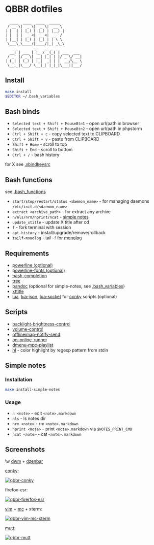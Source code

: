 # QBBR dotfiles

	  ____  ____  ____  _____
	 / __ \|  _ \|  _ \|  __ \
	| |  | | |_) | |_) | |__) |
	| |  | |  _ <|  _ <|  _  /
	| |__| | |_) | |_) | | \ \
	 \___\_\____/|____/|_| _\_\
	     _       _    __ _ _
	  __| | ___ | |_ / _(_) | ___  ___
	 / _` |/ _ \| __| |_| | |/ _ \/ __|
	| (_| | (_) | |_|  _| | |  __/\__ \
	 \__,_|\___/ \__|_| |_|_|\___||___/

## Install

```bash
make install
$EDITOR ~/.bash_variables
```

## Bash binds

 * `Selected text + Shift + MouseBtn1` - open url/path in browser
 * `Selected text + Shift + MouseBtn2` - open url/path in phpstorm
 * `Ctrl + Shift + c` - copy selected text to CLIPBOARD
 * `Ctrl + Shift + v` - paste from CLIPBOARD
 * `Shift + Home` - scroll to top
 * `Shift + End` - scroll to bottom
 * `Ctrl + /` - bash history

for X see [.xbindkeysrc](.xbindkeysrc)

## Bash functions

see [.bash_functions](.bash_functions)

 * `start/stop/restart/status <daemon_name>` - for managing daemons `/etc/init.d/<daemon_name>`
 * `extract <archive_path>` - for extract any archive
 * `n/nls/nrm/nprint/ncat` - [simple notes](#simple-notes)
 * `update_xtitle` - update X title after cd
 * `f` - fork terminal with session
 * `apt-history` - install/upgrade/remove/rollback
 * `tailf-monolog` - tail -f for [monolog](https://github.com/Seldaek/monolog)

## Requirements

 * [powerline (optional)](https://github.com/powerline/powerline)
 * [powerline-fonts (optional)](https://github.com/powerline/fonts)
 * [bash-completion](https://packages.debian.org/jessie/bash-completion)
 * [tree](https://packages.debian.org/jessie/tree)
 * [pandoc](https://packages.debian.org/jessie/pandoc) (optional for simple-notes, see [.bash_variables](.bash_variables#L10))
 * [xttitle](https://packages.debian.org/stretch/xttitle)
 * [lua](https://www.lua.org/), [lua-json](https://www.eharning.us/wiki/luajson/), [lua-socket](http://w3.impa.br/~diego/software/luasocket/) for [conky](https://github.com/brndnmtthws/conky) scripts (optional)

## Scripts

 * [backlight-brightness-control](bin/backlight-brightness-control)
 * [volume-control](bin/volume-control)
 * [offlineimap-notify-send](bin/offlineimap-notify-send)
 * [on-online-runner](bin/on-online-runner)
 * [dmenu-mpc-playlist](bin/dmenu-mpc-playlist)
 * [hl](bin/hl) - color highlight by regexp pattern from stdin

## Simple notes

### Installation

```bash
make install-simple-notes
```

### Usage

 * `n <note>` - edit `<note>.markdown`
 * `nls` - ls notes dir
 * `nrm <note>` - rm `<note>.markdown`
 * `nprint <note>` - print `<note>.markdown` via `$NOTES_PRINT_CMD`
 * `ncat <note>` - cat `<note>.markdown`

## Screenshots

\w [dwm](https://github.com/qbbr/dwm) + [dzenbar](https://github.com/qbbr/dzenbar)

[conky](.config/conky):

[![qbbr-conky](https://i.imgur.com/p3H3sz0l.png)](https://i.imgur.com/p3H3sz0.png)

firefox-esr:

[![qbbr-firerfox-esr](https://i.imgur.com/1vnahXxl.png)](https://i.imgur.com/1vnahXx.png)

[vim](https://github.com/qbbr/dotvim) + [mc](.config/mc) + xterm:

[![qbbr-vim-mc-xterm](https://i.imgur.com/3dddM1hl.png)](https://i.imgur.com/3dddM1h.png)

[mutt](.muttrc):

[![qbbr-mutt](https://i.imgur.com/1vEF78Hl.png)](https://i.imgur.com/1vEF78H.png)
